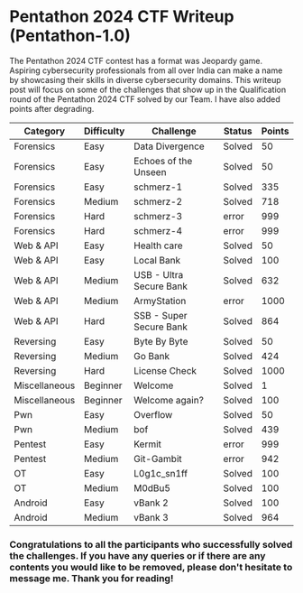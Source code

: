 # Pentathon 2024 CTF Writeup (Pentathon-1.0)
The Pentathon 2024 CTF contest has a format was Jeopardy game. Aspiring cybersecurity professionals from all over India can make a name by showcasing their skills in diverse cybersecurity domains. This writeup post will focus on some of the challenges that show up in the Qualification round of the Pentathon 2024 CTF solved by our Team. I have also added points after degrading.


| Category          | Difficulty | Challenge                | Status    | Points |
|-------------------|------------|--------------------------|-----------|--------|
| Forensics         | Easy       | Data Divergence          | Solved    | 50     |
| Forensics         | Easy       | Echoes of the Unseen     | Solved    | 50     |
| Forensics         | Easy       | schmerz-1                | Solved    | 335    |
| Forensics         | Medium     | schmerz-2                | Solved    | 718    |
| Forensics         | Hard       | schmerz-3                | error     | 999    |
| Forensics         | Hard       | schmerz-4                | error     | 999    |
| Web & API         | Easy       | Health care              | Solved    | 50     |
| Web & API         | Easy       | Local Bank               | Solved    | 100    |
| Web & API         | Medium     | USB - Ultra Secure Bank  | Solved    | 632    |
| Web & API         | Medium     | ArmyStation              | error     | 1000   |
| Web & API         | Hard       | SSB - Super Secure Bank  | Solved    | 864    |
| Reversing         | Easy       | Byte By Byte             | Solved    | 50     |
| Reversing         | Medium     | Go Bank                  | Solved    | 424    |
| Reversing         | Hard       | License Check            | Solved    | 1000   |
| Miscellaneous     | Beginner   | Welcome                  | Solved    | 1      |
| Miscellaneous     | Beginner   | Welcome again?           | Solved    | 100    |
| Pwn               | Easy       | Overflow                 | Solved    | 50     |
| Pwn               | Medium     | bof                      | Solved    | 439    |
| Pentest           | Easy       | Kermit                   | error     | 999    |
| Pentest           | Medium     | Git-Gambit               | error     | 942    |
| OT                | Easy       | L0g1c_sn1ff              | Solved    | 100    |
| OT                | Medium     | M0dBu5                   | Solved    | 100    |
| Android           | Easy       | vBank 2                  | Solved    | 100    |
| Android           | Medium     | vBank 3                  | Solved    | 964    |



### Congratulations to all the participants who successfully solved the challenges. If you have any queries or if there are any contents you would like to be removed, please don't hesitate to message me. Thank you for reading!
